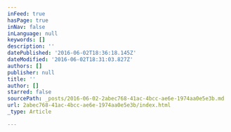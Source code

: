 ```yaml
---
inFeed: true
hasPage: true
inNav: false
inLanguage: null
keywords: []
description: ''
datePublished: '2016-06-02T18:36:18.145Z'
dateModified: '2016-06-02T18:31:03.827Z'
authors: []
publisher: null
title: ''
author: []
starred: false
sourcePath: _posts/2016-06-02-2abec768-41ac-4bcc-ae6e-1974aa0e5e3b.md
url: 2abec768-41ac-4bcc-ae6e-1974aa0e5e3b/index.html
_type: Article

---
```

